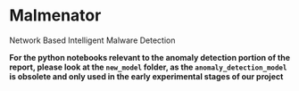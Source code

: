 # Malmenator
Network Based Intelligent Malware Detection

**For the python notebooks relevant to the anomaly detection portion of the report, please look at the `new_model` folder, as the `anomaly_detection_model` is obsolete and only used in the early experimental stages of our project**
